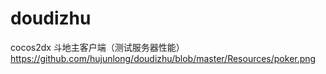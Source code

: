 # doudizhu
cocos2dx 斗地主客户端（测试服务器性能）
https://github.com/hujunlong/doudizhu/blob/master/Resources/poker.png
